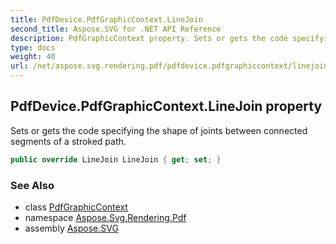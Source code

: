 ```yaml
---
title: PdfDevice.PdfGraphicContext.LineJoin
second_title: Aspose.SVG for .NET API Reference
description: PdfGraphicContext property. Sets or gets the code specifying the shape of joints between connected segments of a stroked path
type: docs
weight: 40
url: /net/aspose.svg.rendering.pdf/pdfdevice.pdfgraphiccontext/linejoin/
---
```

## PdfDevice.PdfGraphicContext.LineJoin property

Sets or gets the code specifying the shape of joints between connected segments of a stroked path.

```csharp
public override LineJoin LineJoin { get; set; }
```

### See Also

* class [PdfGraphicContext](../)
* namespace [Aspose.Svg.Rendering.Pdf](../../pdfdevice.pdfgraphiccontext/)
* assembly [Aspose.SVG](../../../)
